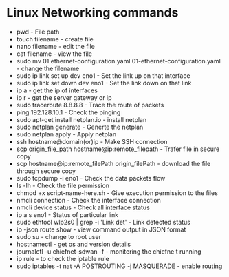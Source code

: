 # Linux Networking commands

* pwd - File path
* touch filename - create file
* nano filename - edit the file
* cat filename - view the file
* sudo mv 01.ethernet-configuration.yaml 01-ethernet-configuration.yaml - change the filename
* sudo ip link set up dev eno1 - Set the link up on that interface
* sudo ip link set down dev eno1 - Set the link down on that link
* ip a - get the ip of interfaces
* ip r - get the server gateway or ip 
* sudo traceroute 8.8.8.8 - Trace the route of packets 
* ping 192.128.10.1 - Check the pinging 
* sudo apt-get install netplan.io - install netplan 
* sudo netplan generate - Generte the netplan 
* sudo netplan apply - Apply netplan 
* ssh hostname@domain(or)ip - Make SSH connection
* scp origin_file_path hostname@ip:remote_filepath - Trafer file in secure copy 
* scp hostname@ip:remote_filePath origin_filePath - download the file through secure copy
* sudo tcpdump -i eno1 - Check the data packets flow
* ls -lh - Check the file permission
* chmod +x script-name-here.sh - Give execution permission to the files
* nmcli connection - Check the interface connection
* nmcli device status - Check all interface status
* ip a s eno1 - Status of particular link
* sudo ethtool wlp2s0 | grep -i 'Link det' - Link detected status
* ip -json route show - view command output in JSON format
* sudo su - change to root user
* hostnamectl - get os and version details
* journalctl -u chiefnet-sdwan -f - monitering the chiefne t running 
* ip rule - to check the iptable rule
* sudo iptables -t nat -A POSTROUTING -j MASQUERADE - enable routing